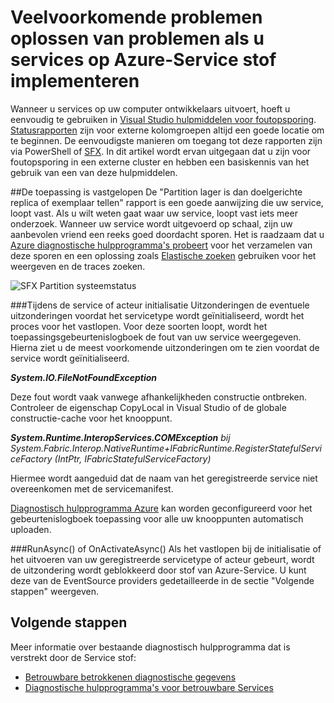 <properties
   pageTitle="Problemen oplossen met de gebeurtenistracering | Microsoft Azure"
   description="De meest voorkomende problemen bij het implementeren van services op Microsoft Azure-Service stof."
   services="service-fabric"
   documentationCenter=".net"
   authors="mattrowmsft"
   manager="timlt"
   editor=""/>

<tags
   ms.service="service-fabric"
   ms.devlang="dotnet"
   ms.topic="article"
   ms.tgt_pltfrm="NA"
   ms.workload="NA"
   ms.date="03/31/2016"
   ms.author="mattrow"/>


# <a name="troubleshoot-common-issues-when-you-deploy-services-on-azure-service-fabric"></a>Veelvoorkomende problemen oplossen van problemen als u services op Azure-Service stof implementeren

Wanneer u services op uw computer ontwikkelaars uitvoert, hoeft u eenvoudig te gebruiken in [Visual Studio hulpmiddelen voor foutopsporing](service-fabric-diagnostics-how-to-monitor-and-diagnose-services-locally.md). [Statusrapporten](service-fabric-view-entities-aggregated-health.md) zijn voor externe kolomgroepen altijd een goede locatie om te beginnen. De eenvoudigste manieren om toegang tot deze rapporten zijn via PowerShell of [SFX](service-fabric-visualizing-your-cluster.md). In dit artikel wordt ervan uitgegaan dat u zijn voor foutopsporing in een externe cluster en hebben een basiskennis van het gebruik van een van deze hulpmiddelen.

##<a name="application-crash"></a>De toepassing is vastgelopen
De "Partition lager is dan doelgerichte replica of exemplaar tellen" rapport is een goede aanwijzing die uw service, loopt vast. Als u wilt weten gaat waar uw service, loopt vast iets meer onderzoek. Wanneer uw service wordt uitgevoerd op schaal, zijn uw aanbevolen vriend een reeks goed doordacht sporen.  Het is raadzaam dat u [Azure diagnostische hulpprogramma's probeert](service-fabric-diagnostics-how-to-setup-wad.md) voor het verzamelen van deze sporen en een oplossing zoals [Elastische zoeken](service-fabric-diagnostic-how-to-use-elasticsearch.md) gebruiken voor het weergeven en de traces zoeken.

![SFX Partition systeemstatus](./media/service-fabric-diagnostics-troubleshoot-common-scenarios/crashNewApp.png)

###<a name="during-service-or-actor-initialization"></a>Tijdens de service of acteur initialisatie
Uitzonderingen de eventuele uitzonderingen voordat het servicetype wordt geïnitialiseerd, wordt het proces voor het vastlopen. Voor deze soorten loopt, wordt het toepassingsgebeurtenislogboek de fout van uw service weergegeven.
Hierna ziet u de meest voorkomende uitzonderingen om te zien voordat de service wordt geïnitialiseerd.

***System.IO.FileNotFoundException***

Deze fout wordt vaak vanwege afhankelijkheden constructie ontbreken. Controleer de eigenschap CopyLocal in Visual Studio of de globale constructie-cache voor het knooppunt.

***System.Runtime.InteropServices.COMException***
 *bij System.Fabric.Interop.NativeRuntime+IFabricRuntime.RegisterStatefulServiceFactory (IntPtr, IFabricStatefulServiceFactory)*
 
 Hiermee wordt aangeduid dat de naam van het geregistreerde service niet overeenkomen met de servicemanifest.

[Diagnostisch hulpprogramma Azure](service-fabric-diagnostics-how-to-setup-wad.md) kan worden geconfigureerd voor het gebeurtenislogboek toepassing voor alle uw knooppunten automatisch uploaden.

###<a name="runasync-or-onactivateasync"></a>RunAsync() of OnActivateAsync()
Als het vastlopen bij de initialisatie of het uitvoeren van uw geregistreerde servicetype of acteur gebeurt, wordt de uitzondering wordt geblokkeerd door stof van Azure-Service. U kunt deze van de EventSource providers gedetailleerde in de sectie "Volgende stappen" weergeven.

## <a name="next-steps"></a>Volgende stappen

Meer informatie over bestaande diagnostisch hulpprogramma dat is verstrekt door de Service stof:

* [Betrouwbare betrokkenen diagnostische gegevens](service-fabric-reliable-actors-diagnostics.md)
* [Diagnostische hulpprogramma's voor betrouwbare Services](service-fabric-reliable-services-diagnostics.md)
